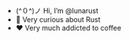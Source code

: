 - (^０^)ノ Hi, I’m @lunarust
- 🌱 Very curious about Rust
- :heart: Very much addicted to coffee
<!---
lunarust/lunarust is a ✨ special ✨ repository because its `README.md` (this file) appears on your GitHub profile.
You can click the Preview link to take a look at your changes.
--->
